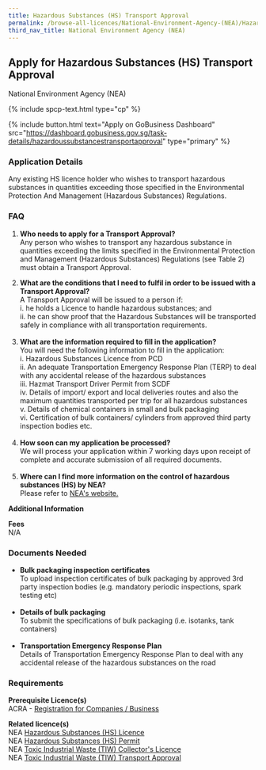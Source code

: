 ```yaml
---
title: Hazardous Substances (HS) Transport Approval
permalink: /browse-all-licences/National-Environment-Agency-(NEA)/Hazardous-Substances-(HS)-Transport-Approval
third_nav_title: National Environment Agency (NEA)
---
```


## Apply for Hazardous Substances (HS) Transport Approval

National Environment Agency (NEA)

{% include spcp-text.html type="cp" %}

{% include button.html text="Apply on GoBusiness Dashboard" src="https://dashboard.gobusiness.gov.sg/task-details/hazardoussubstancestransportapproval" type="primary" %}

<H3>Application Details</H3>

<p>Any existing HS licence holder who wishes to transport hazardous substances in quantities exceeding those specified in the Environmental Protection And Management (Hazardous Substances) Regulations.</p> 
<h3>FAQ</h3> 
<ol> 
<li> 
<p><strong>Who needs to apply for a Transport Approval?<br></strong>Any person who wishes to transport any hazardous substance in quantities exceeding the limits specified in the Environmental Protection and Management (Hazardous Substances) Regulations (see Table 2) must obtain a Transport Approval.</p> 
</li> 
<li><strong>What are the conditions that I need to fulfil in order to be issued with a Transport Approval?</strong><br>A Transport Approval will be issued to a person if:<br>i. he holds a Licence to handle hazardous substances; and<br>ii. he can show proof that the Hazardous Substances will be transported safely in compliance with all transportation requirements.<br><br></li> 
<li><strong>What are the information required to fill in the application?</strong><br>You will need the following information to fill in the application:<br>i. Hazardous Substances Licence from PCD<br>ii. An adequate Transportation Emergency Response Plan (TERP) to deal with any accidental release of the hazardous substances<br>iii. Hazmat Transport Driver Permit from SCDF<br>iv. Details of import/ export and local deliveries routes and also the maximum quantities transported per trip for all hazardous substances<br>v. Details of chemical containers in small and bulk packaging<br>vi. Certification of bulk containers/ cylinders from approved third party inspection bodies etc.<br><br></li> 
<li><strong>How soon can my application be processed?</strong><br>We will process your application within 7 working days upon receipt of complete and accurate submission of all required documents.<br><br></li> 
<li><strong>Where can I find more information on the control of hazardous substances (HS) by NEA?</strong><br>Please refer to <a href="https://www.nea.gov.sg/our-services/pollution-control/chemical-safety/hazardous-substances/management-of-hazardous-substances" target="_blank" rel="noopener">NEA's website.</a></li> 
</ol>

<strong>Additional Information</strong>

<p><strong>Fees</strong><br>N/A</p>

<H3>Documents Needed</H3>

<ul> 
<li><strong>Bulk packaging inspection certificates</strong><br>To upload inspection certificates of bulk packaging by approved 3rd party inspection bodies (e.g. mandatory periodic inspections, spark testing etc)<br><br></li> 
<li><strong>Details of bulk packaging</strong><br>To submit the specifications of bulk packaging (i.e. isotanks, tank containers)<br><br></li> 
<li><strong>Transportation Emergency Response Plan</strong><br>Details of Transportation Emergency Response Plan to deal with any accidental release of the hazardous substances on the road</li> 
</ul>

<H3>Requirements</H3>

<p><strong>Prerequisite Licence(s)</strong><br>ACRA - <a href="https://www.acra.gov.sg/Home/" target="_blank" rel="noopener">Registration for Companies / Business</a></p>
<p><strong>Related licence(s)</strong><br>NEA <a href="https://licence1.business.gov.sg/feportal/web/frontier/eAdvisor?redirection=true&amp;selectedLicenceIds=172" target="_blank" rel="noopener">Hazardous Substances (HS) Licence</a><br>NEA <a href="https://licence1.business.gov.sg/feportal/web/frontier/eAdvisor?redirection=true&amp;selectedLicenceIds=173" target="_blank" rel="noopener">Hazardous Substances (HS) Permit</a><br>NEA <a href="https://licence1.business.gov.sg/feportal/web/frontier/eAdvisor?redirection=true&amp;selectedLicenceIds=175" target="_blank" rel="noopener">Toxic Industrial Waste (TIW) Collector's Licence</a><br>NEA <a href="https://licence1.business.gov.sg/feportal/web/frontier/eAdvisor?redirection=true&amp;selectedLicenceIds=176" target="_blank" rel="noopener">Toxic Industrial Waste (TIW) Transport Approval</a></p>

